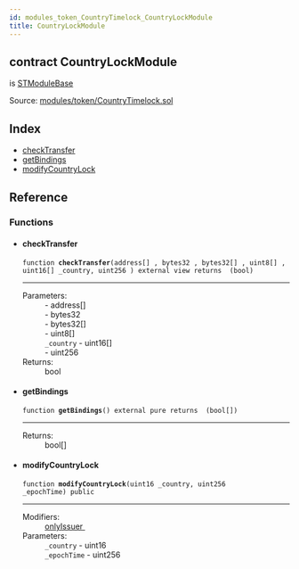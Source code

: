 ```yaml
---
id: modules_token_CountryTimelock_CountryLockModule
title: CountryLockModule
---
```


<div class="contract-doc"><div class="contract"><h2 class="contract-header"><span class="contract-kind">contract</span> CountryLockModule</h2><p class="base-contracts"><span>is</span> <a href="modules_ModuleBase_STModuleBase.html">STModuleBase</a></p><div class="source">Source: <a href="git+https://github.com/SFT-Protocol/security-token/blob/v0.11.2/contracts/modules/token/CountryTimelock.sol" target="_blank">modules/token/CountryTimelock.sol</a></div></div><div class="index"><h2>Index</h2><ul><li><a href="modules_token_CountryTimelock_CountryLockModule.html#checkTransfer">checkTransfer</a></li><li><a href="modules_token_CountryTimelock_CountryLockModule.html#getBindings">getBindings</a></li><li><a href="modules_token_CountryTimelock_CountryLockModule.html#modifyCountryLock">modifyCountryLock</a></li></ul></div><div class="reference"><h2>Reference</h2><div class="functions"><h3>Functions</h3><ul><li><div class="item function"><span id="checkTransfer" class="anchor-marker"></span><h4 class="name">checkTransfer</h4><div class="body"><code class="signature">function <strong>checkTransfer</strong><span>(address[] , bytes32 , bytes32[] , uint8[] , uint16[] _country, uint256 ) </span><span>external </span><span>view </span><span>returns  (bool) </span></code><hr/><dl><dt><span class="label-parameters">Parameters:</span></dt><dd><div><code></code> - address[]</div><div><code></code> - bytes32</div><div><code></code> - bytes32[]</div><div><code></code> - uint8[]</div><div><code>_country</code> - uint16[]</div><div><code></code> - uint256</div></dd><dt><span class="label-return">Returns:</span></dt><dd>bool</dd></dl></div></div></li><li><div class="item function"><span id="getBindings" class="anchor-marker"></span><h4 class="name">getBindings</h4><div class="body"><code class="signature">function <strong>getBindings</strong><span>() </span><span>external </span><span>pure </span><span>returns  (bool[]) </span></code><hr/><dl><dt><span class="label-return">Returns:</span></dt><dd>bool[]</dd></dl></div></div></li><li><div class="item function"><span id="modifyCountryLock" class="anchor-marker"></span><h4 class="name">modifyCountryLock</h4><div class="body"><code class="signature">function <strong>modifyCountryLock</strong><span>(uint16 _country, uint256 _epochTime) </span><span>public </span></code><hr/><dl><dt><span class="label-modifiers">Modifiers:</span></dt><dd><a href="modules_ModuleBase_STModuleBase.html#onlyIssuer">onlyIssuer </a></dd><dt><span class="label-parameters">Parameters:</span></dt><dd><div><code>_country</code> - uint16</div><div><code>_epochTime</code> - uint256</div></dd></dl></div></div></li></ul></div></div></div>

